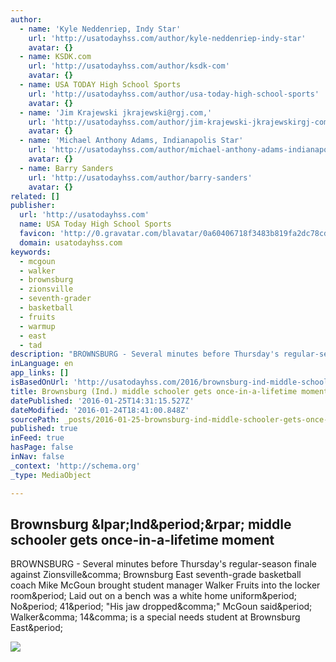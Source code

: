 ```yaml
---
author:
  - name: 'Kyle Neddenriep, Indy Star'
    url: 'http://usatodayhss.com/author/kyle-neddenriep-indy-star'
    avatar: {}
  - name: KSDK.com
    url: 'http://usatodayhss.com/author/ksdk-com'
    avatar: {}
  - name: USA TODAY High School Sports
    url: 'http://usatodayhss.com/author/usa-today-high-school-sports'
    avatar: {}
  - name: 'Jim Krajewski jkrajewski@rgj.com,'
    url: 'http://usatodayhss.com/author/jim-krajewski-jkrajewskirgj-com'
    avatar: {}
  - name: 'Michael Anthony Adams, Indianapolis Star'
    url: 'http://usatodayhss.com/author/michael-anthony-adams-indianapolis-star'
    avatar: {}
  - name: Barry Sanders
    url: 'http://usatodayhss.com/author/barry-sanders'
    avatar: {}
related: []
publisher:
  url: 'http://usatodayhss.com'
  name: USA Today High School Sports
  favicon: 'http://0.gravatar.com/blavatar/0a60406718f3483b819fa2dc78cd46a8?s=16'
  domain: usatodayhss.com
keywords:
  - mcgoun
  - walker
  - brownsburg
  - zionsville
  - seventh-grader
  - basketball
  - fruits
  - warmup
  - east
  - tad
description: "BROWNSBURG - Several minutes before Thursday's regular-season finale against Zionsville, Brownsburg East seventh-grade basketball coach Mike McGoun brought student manager Walker Fruits into the locker room. Laid out on a bench was a white home uniform. No. 41. \"His jaw dropped,\" McGoun said. Walker, 14, is a special needs student at Brownsburg East."
inLanguage: en
app_links: []
isBasedOnUrl: 'http://usatodayhss.com/2016/brownsburg-ind-middle-schooler-gets-once-in-a-lifetime-moment'
title: Brownsburg (Ind.) middle schooler gets once-in-a-lifetime moment
datePublished: '2016-01-25T14:31:15.527Z'
dateModified: '2016-01-24T18:41:00.848Z'
sourcePath: _posts/2016-01-25-brownsburg-ind-middle-schooler-gets-once-in-a-lifetime-mo.md
published: true
inFeed: true
hasPage: false
inNav: false
_context: 'http://schema.org'
_type: MediaObject

---
```

<article style=""><h1>Brownsburg &amp;lpar;Ind&amp;period;&amp;rpar; middle schooler gets once-in-a-lifetime moment</h1><p>BROWNSBURG - Several minutes before Thursday's regular-season finale against Zionsville&amp;comma; Brownsburg East seventh-grade basketball coach Mike McGoun brought student manager Walker Fruits into the locker room&amp;period; Laid out on a bench was a white home uniform&amp;period; No&amp;period; 41&amp;period; "His jaw dropped&amp;comma;" McGoun said&amp;period; Walker&amp;comma; 14&amp;comma; is a special needs student at Brownsburg East&amp;period;</p><img src="https://i0.wp.com/usathss.files.wordpress.com/2016/01/walker-fruits.jpeg?fit=440%2C330" /></article>